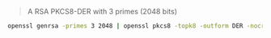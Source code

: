 > A RSA PKCS8-DER with 3 primes (2048 bits)

```sh
openssl genrsa -primes 3 2048 | openssl pkcs8 -topk8 -outform DER -nocrypt -out key
```
